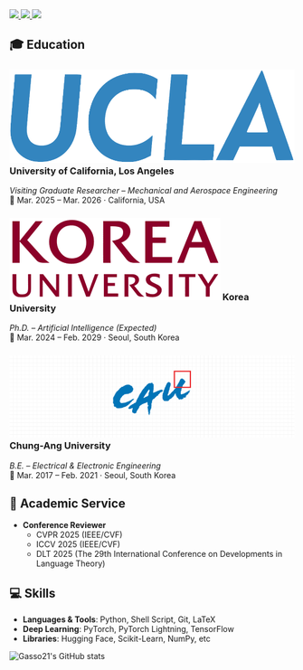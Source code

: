 <a href="https://www.linkedin.com/in/jaehwan-jeong-ku" target="_blank">
  <img src="https://img.shields.io/badge/LinkedIn-0A66C2?style=flat-square&logo=LinkedIn&logoColor=white"/>
</a>
<a href="https://mail.google.com/mail/?view=cm&amp;fs=1&amp;to=jhwan@korea.ac.kr" target="_blank">
  <img src="https://img.shields.io/badge/jhjung1227@gmail.com-EA4335?style=flat-square&logo=Gmail&logoColor=white"/>
</a>
<a href="https://instagram.com/_jaex2_?igshid=YmMyMTA2M2Y=" target="_blank">
  <img src="https://img.shields.io/badge/jaex2-E4405F?style=flat-square&logo=Instagram&logoColor=white"/>
</a>

## 🎓 Education

### ![UCLA Logo](assets/ucla_logo.png) University of California, Los Angeles  
*Visiting Graduate Researcher – Mechanical and Aerospace Engineering*  
📍 Mar. 2025 – Mar. 2026 · California, USA

### ![KU Logo](assets/ku_logo.png) Korea University  
*Ph.D. – Artificial Intelligence (Expected)*  
📍 Mar. 2024 – Feb. 2029 · Seoul, South Korea

### ![CAU Logo](cau_logo.png) Chung-Ang University  
*B.E. – Electrical & Electronic Engineering*  
📍 Mar. 2017 – Feb. 2021 · Seoul, South Korea


## 📝 Academic Service
- **Conference Reviewer**
  - CVPR 2025 (IEEE/CVF)
  - ICCV 2025 (IEEE/CVF)
  - DLT 2025 (The 29th International Conference on Developments in Language Theory)

## 💻 Skills
- **Languages & Tools**: Python, Shell Script, Git, LaTeX
- **Deep Learning**: PyTorch, PyTorch Lightning, TensorFlow
- **Libraries**: Hugging Face, Scikit-Learn, NumPy, etc

![Gasso21's GitHub stats](https://github-readme-stats-git-masterrstaa-rickstaa.vercel.app/api?username=Gasso21&&show_icons=true&theme=dark)
